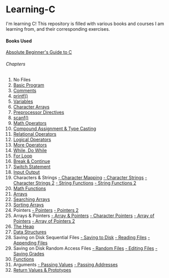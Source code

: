 Learning-C
==========

I'm learning C! This repository is filled with various books and courses I am learning from, and their corresponding exercises. 

#### Books Used
[Absolute Beginner's Guide to C](http://www.amazon.com/Absolute-Beginners-Guide-2nd-Edition/dp/0672305100/ref=sr_1_1?ie=UTF8&qid=1401385804&sr=8-1&keywords=absolute+beginner%27s+guide+to+c)

###### Chapters
1. No Files
2. [Basic Program]()
3. [Comments]()
4. [printf()]()
5. [Variables]()
6. [Character Arrays]()
7. [Preprocessor Directives]()
8. [scanf()]()
9. [Math Operators]()
10. [Compound Assignment & Type Casting]()
11. [Relational Operators]()
12. [Logical Operators]()
13. [More Operators]()
14. [While, Do While]()
15. [For Loop]()
16. [Break & Continue]()
17. [Switch Statement]()
18. [Input Output]()
19. Characters & Strings
    [- Character Mapping]()
    [- Character Strings]()
    [- Character Strings 2]()
    [- String Functions]()
    [- String Functions 2]()
20. [Math Functions]()
21. [Arrays]()
22. [Searching Arrays]()
23. [Sorting Arrays]()
24. Pointers
    [- Pointers]()
    [- Pointers 2]()
25. Arrays & Pointers
    [- Array & Pointers]()
    [- Character Pointers]()
    [- Array of Pointers]()
    [- Array of Pointers 2]()
26. [The Heap]()
27. [Data Structures]()
28. Saving on Disk Sequential Files
    [- Saving to Disk]()
    [- Reading Files]()
    [- Appending Files]()
29. Saving on Disk Random Access Files
    [- Random Files]()
    [- Editing Files]()
    [- Saving Grades]()
30. [Functions]()
31. Arguments
    [- Passing Values]()
    [- Passing Addresses]()
32. [Return Values & Prototypes]()
